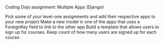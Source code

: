 Coding Dojo assignment: Multiple Apps (Django)

Pick some of your level-one assignments and add their respective apps to your new project
Make a new model in one of the apps that uses a ForeignKey field to link to the other app
Build a template that allows users to sign up for courses. Keep count of how many users are signed up for each course.

